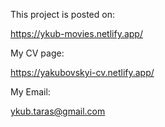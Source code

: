 This project is posted on:

https://ykub-movies.netlify.app/

My CV page:

https://yakubovskyi-cv.netlify.app/

My Email:

ykub.taras@gmail.com
